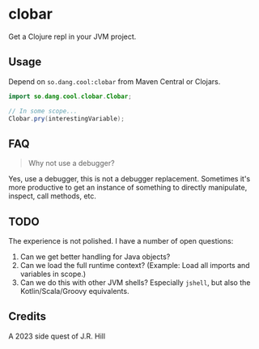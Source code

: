 # clobar

Get a Clojure repl in your JVM project.

## Usage

Depend on `so.dang.cool:clobar` from Maven Central or Clojars.

```java
import so.dang.cool.clobar.Clobar;
```

```java
// In some scope...
Clobar.pry(interestingVariable);
```

## FAQ

> Why not use a debugger?

Yes, use a debugger, this is not a debugger replacement. Sometimes it's more
productive to get an instance of something to directly manipulate, inspect,
call methods, etc.

## TODO

The experience is not polished. I have a number of open questions:

1. Can we get better handling for Java objects?
2. Can we load the full runtime context? (Example: Load all imports and
   variables in scope.)
3. Can we do this with other JVM shells? Especially `jshell`, but also the
   Kotlin/Scala/Groovy equivalents.

## Credits

A 2023 side quest of J.R. Hill
